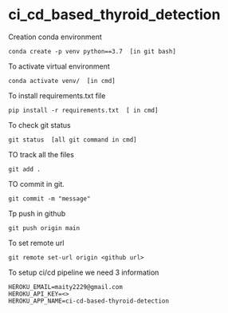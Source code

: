 # ci_cd_based_thyroid_detection




Creation conda environment
```
conda create -p venv python==3.7  [in git bash]
```
To activate virtual environment
```
conda activate venv/  [in cmd]
```

To install requirements.txt file
```
pip install -r requirements.txt  [ in cmd]
```

To check git status
```
git status  [all git command in cmd]
```

TO track all the files
```
git add .
```

TO commit in git.
```
git commit -m "message"
```

Tp push in github
```
git push origin main
```
To set remote url
```
git remote set-url origin <github url>
```
To setup ci/cd pipeline we need 3 information
```
HEROKU_EMAIL=maity2229@gmail.com
HEROKU_API_KEY=<>
HEROKU_APP_NAME=ci-cd-based-thyroid-detection
```

